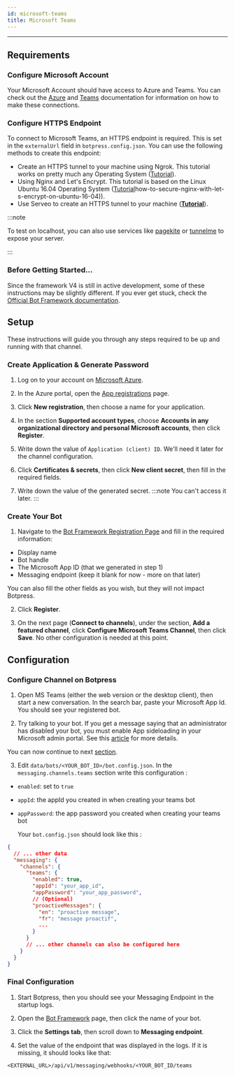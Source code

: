 ```yaml
---
id: microsoft-teams
title: Microsoft Teams
---
```


--------------------

## Requirements

### Configure Microsoft Account

Your Microsoft Account should have access to Azure and Teams. You can check out the [Azure](https://docs.microsoft.com/en-us/azure/devops/?view=azure-devops) and [Teams](https://docs.microsoft.com/en-us/microsoftteams/) documentation for information on how to make these connections.

### Configure HTTPS Endpoint

To connect to Microsoft Teams, an HTTPS endpoint is required. This is set in the `externalUrl` field in `botpress.config.json`. You can use the following methods to create this endpoint:

- Create an HTTPS tunnel to your machine using Ngrok. This tutorial works on pretty much any Operating System ([Tutorial](https://api.slack.com/tutorials/tunneling-with-ngrok)).
- Using Nginx and Let's Encrypt. This tutorial is based on the Linux Ubuntu 16.04 Operating System ([Tutorial](https://www.digitalocean.com/community/tutorials/)how-to-secure-nginx-with-let-s-encrypt-on-ubuntu-16-04)).
- Use Serveo to create an HTTPS tunnel to your machine ([**Tutorial**](https://medium.com/automationmaster/how-to-forward-my-local-port-to-public-using-serveo-4979f352a3bf)).

:::note

To test on localhost, you can also use services like [pagekite](https://pagekite.net/) or [tunnelme](https://localtunnel.github.io/www/) to expose your server.

:::

### Before Getting Started...

Since the framework V4 is still in active development, some of these instructions may be slightly different. If you ever get stuck, check the [Official Bot Framework documentation](https://docs.microsoft.com/en-us/microsoftteams/platform/concepts/bots/bots-create).

## Setup

These instructions will guide you through any steps required to be up and running with that channel.

### Create Application & Generate Password

1. Log on to your account on [Microsoft Azure](https://azure.microsoft.com).

2. In the Azure portal, open the [App registrations](https://portal.azure.com#blade/Microsoft_AAD_RegisteredApps/ApplicationsListBlade) page.

3. Click **New registration**, then choose a name for your application.

4. In the section **Supported account types**, choose **Accounts in any organizational directory and personal Microsoft accounts**, then click **Register**.

5. Write down the value of `Application (client) ID`. We'll need it later for the channel configuration.

6. Click **Certificates & secrets**, then click **New client secret**, then fill in the required fields.

7. Write down the value of the generated secret. 
:::note
You can't access it later.
:::

### Create Your Bot

1. Navigate to the [Bot Framework Registration Page](https://dev.botframework.com/bots/new) and fill in the required information:

- Display name
- Bot handle
- The Microsoft App ID (that we generated in step 1)
- Messaging endpoint (keep it blank for now - more on that later)

You can also fill the other fields as you wish, but they will not impact Botpress.

2. Click **Register**.

3. On the next page (**Connect to channels**), under the section, **Add a featured channel**, click **Configure Microsoft Teams Channel**, then click **Save**. No other configuration is needed at this point.

## Configuration

### Configure Channel on Botpress

1. Open MS Teams (either the web version or the desktop client), then start a new conversation. In the search bar, paste your Microsoft App Id. You should see your registered bot.

2. Try talking to your bot. If you get a message saying that an administrator has disabled your bot, you must enable App sideloading in your Microsoft admin portal. See this [article](https://docs.microsoft.com/en-us/microsoftteams/enable-features-office-365) for more details.

You can now continue to next [section](#setting-up-ms-teams-channel-from-an-already-configured-ms-bot-with-an-appid-and-password).

3. Edit `data/bots/<YOUR_BOT_ID>/bot.config.json`. In the `messaging.channels.teams` section write this configuration :

- `enabled`: set to `true`
- `appId`: the appId you created in when creating your teams bot
- `appPassword`: the app password you created when creating your teams bot

  Your `bot.config.json` should look like this :

```json
{
  // ... other data
  "messaging": {
    "channels": {
      "teams": {
        "enabled": true,
        "appId": "your_app_id",
        "appPassword": "your_app_password",
        // (Optional)
        "proactiveMessages": {
          "en": "proactive message",
          "fr": "message proactif",
          ...
        }
      }
      // ... other channels can also be configured here
    }
  }
}
```

### Final Configuration

1. Start Botpress, then you should see your Messaging Endpoint in the startup logs.

2. Open the [Bot Framework](https://dev.botframework.com/bots) page, then click the name of your bot.

3. Click the **Settings tab**, then scroll down to **Messaging endpoint**.

4. Set the value of the endpoint that was displayed in the logs. If it is missing, it should looks like that:

`<EXTERNAL_URL>/api/v1/messaging/webhooks/<YOUR_BOT_ID/teams`
